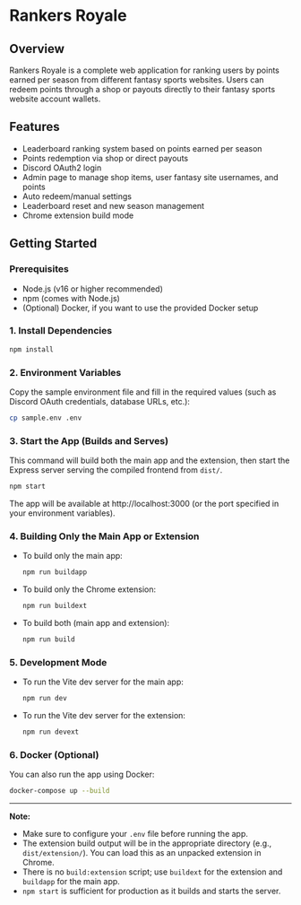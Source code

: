 # Rankers Royale

## Overview
Rankers Royale is a complete web application for ranking users by points earned per season from different fantasy sports websites. Users can redeem points through a shop or payouts directly to their fantasy sports website account wallets.

## Features
- Leaderboard ranking system based on points earned per season
- Points redemption via shop or direct payouts
- Discord OAuth2 login
- Admin page to manage shop items, user fantasy site usernames, and points
- Auto redeem/manual settings
- Leaderboard reset and new season management
- Chrome extension build mode

## Getting Started

### Prerequisites
- Node.js (v16 or higher recommended)
- npm (comes with Node.js)
- (Optional) Docker, if you want to use the provided Docker setup

### 1. Install Dependencies
```bash
npm install
```

### 2. Environment Variables
Copy the sample environment file and fill in the required values (such as Discord OAuth credentials, database URLs, etc.):
```bash
cp sample.env .env
```

### 3. Start the App (Builds and Serves)
This command will build both the main app and the extension, then start the Express server serving the compiled frontend from `dist/`.
```bash
npm start
```
The app will be available at http://localhost:3000 (or the port specified in your environment variables).

### 4. Building Only the Main App or Extension
- To build only the main app:
  ```bash
  npm run buildapp
  ```
- To build only the Chrome extension:
  ```bash
  npm run buildext
  ```
- To build both (main app and extension):
  ```bash
  npm run build
  ```

### 5. Development Mode
- To run the Vite dev server for the main app:
  ```bash
  npm run dev
  ```
- To run the Vite dev server for the extension:
  ```bash
  npm run devext
  ```

### 6. Docker (Optional)
You can also run the app using Docker:
```bash
docker-compose up --build
```

---

**Note:**
- Make sure to configure your `.env` file before running the app.
- The extension build output will be in the appropriate directory (e.g., `dist/extension/`). You can load this as an unpacked extension in Chrome.
- There is no `build:extension` script; use `buildext` for the extension and `buildapp` for the main app.
- `npm start` is sufficient for production as it builds and starts the server.


